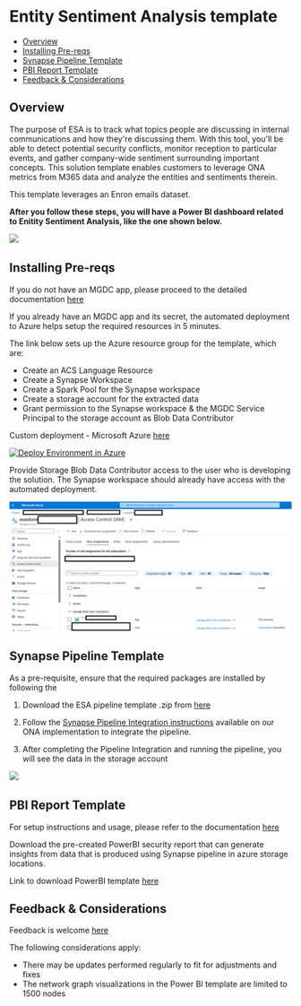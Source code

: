 # Entity Sentiment Analysis template

- [Overview](#Overview)
- [Installing Pre-reqs](#Installing-Pre-reqs)
- [Synapse Pipeline Template](#Synapse-Pipeline-Template)
- [PBI Report Template](#PBI-Report-Template)
- [Feedback & Considerations](#Feedback-&-Considerations)


## Overview

The purpose of ESA is to track what topics people are discussing in internal communications and how they're discussing them. With this tool, you'll be able to detect potential security conflicts, monitor reception to particular events, and gather company-wide sentiment surrounding important concepts. This solution template enables customers to leverage ONA metrics from M365 data and analyze the entities and sentiments therein.

This template leverages an Enron emails dataset.

**After you follow these steps, you will have a Power BI dashboard related to Enitity Sentiment Analysis, like the one shown below.**

![](https://github.com/v-travhanes/dataconnect-solutions/blob/3c86c07cec44d809553c4c305c7241a03ecb5ae4/solutions/esa/Images/Welcome%20Page.png) 

## Installing Pre-reqs

If you do not have an MGDC app, please proceed to the detailed documentation [here](https://github.com/microsoftgraph/dataconnect-solutions/tree/main/solutions/ona/PreRequisites)  

If you already have an MGDC app and its secret, the automated deployment to Azure helps setup the required resources in 5 minutes. 

The link below sets up the Azure resource group for the template, which are:

- Create an ACS Language Resource
- Create a Synapse Workspace
- Create a Spark Pool for the Synapse workspace
- Create a storage account for the extracted data
- Grant permission to the Synapse workspace & the MGDC Service Principal to the storage account as Blob Data Contributor

Custom deployment - Microsoft Azure [here](https://portal.azure.com/#create/Microsoft.Template/uri/https%3A%2F%2Fraw.githubusercontent.com%2Fv-travhanes%2Fdataconnect-solutions%2Fmain%2Fsolutions%2Fesa%2FARMTemplate%2Fazuredeploy.json)

<a href="https://portal.azure.com/#create/Microsoft.Template/uri/https%3A%2F%2Fraw.githubusercontent.com%2Fv-travhanes%2Fdataconnect-solutions%2Fmain%2Fsolutions%2Fesa%2FARMTemplate%2Fazuredeploy.json"><img src="https://camo.githubusercontent.com/bad3d579584bd4996af60a96735a0fdcb9f402933c139cc6c4c4a4577576411f/68747470733a2f2f616b612e6d732f6465706c6f79746f617a757265627574746f6e" alt="Deploy Environment in Azure" /></a>

Provide Storage Blob Data Contributor access to the user who is developing the solution. The Synapse workspace should already have access with the automated deployment. 

![](Images/storageBlobDataContributorAccessPicture.png)


## Synapse Pipeline Template

As a pre-requisite, ensure that the required packages are installed by following the 

1.  Download the ESA pipeline template .zip from [here](https://github.com/v-travhanes/dataconnect-solutions/tree/main/solutions/esa/SynapsePipelineTemplate)

2.  Follow the [Synapse Pipeline Integration instructions](https://github.com/microsoftgraph/dataconnect-solutions/tree/ona-v2-doc-updates/solutions/ona#Synapse-Pipeline-Template) available on our ONA implementation to integrate the pipeline. 

3.  After completing the Pipeline Integration and running the pipeline, you will see the data in the storage account

![](Images/3.13.png)

## **PBI Report Template**

For setup instructions and usage, please refer to the documentation [here](https://github.com/microsoftgraph/dataconnect-solutions/tree/main/solutions/ona/PBItemplate) 

Download the pre-created PowerBI security report that can generate insights from data that is produced using Synapse pipeline in azure storage locations. 

Link to download PowerBI template [here](http://aka.ms/ona-m365-pbi)

## **Feedback & Considerations**

Feedback is welcome [here](https://aka.ms/ona-m365-feedback)

The following considerations apply:
- There may be updates performed regularly to fit for adjustments and fixes 
- The network graph visualizations in the Power BI template are limited to 1500 nodes

